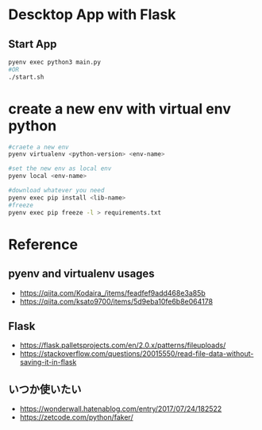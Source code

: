 # Descktop App with Flask
## Start App
```sh
pyenv exec python3 main.py
#OR 
./start.sh
```
# create a new env with virtual env python
```sh
#craete a new env
pyenv virtualenv <python-version> <env-name>

#set the new env as local env 
pyenv local <env-name>

#download whatever you need
pyenv exec pip install <lib-name>
#freeze
pyenv exec pip freeze -l > requirements.txt
```


# Reference 
## pyenv and virtualenv usages 
- https://qiita.com/Kodaira_/items/feadfef9add468e3a85b
- https://qiita.com/ksato9700/items/5d9eba10fe6b8e064178
## Flask 
- https://flask.palletsprojects.com/en/2.0.x/patterns/fileuploads/
- https://stackoverflow.com/questions/20015550/read-file-data-without-saving-it-in-flask
## いつか使いたい
- https://wonderwall.hatenablog.com/entry/2017/07/24/182522
- https://zetcode.com/python/faker/
